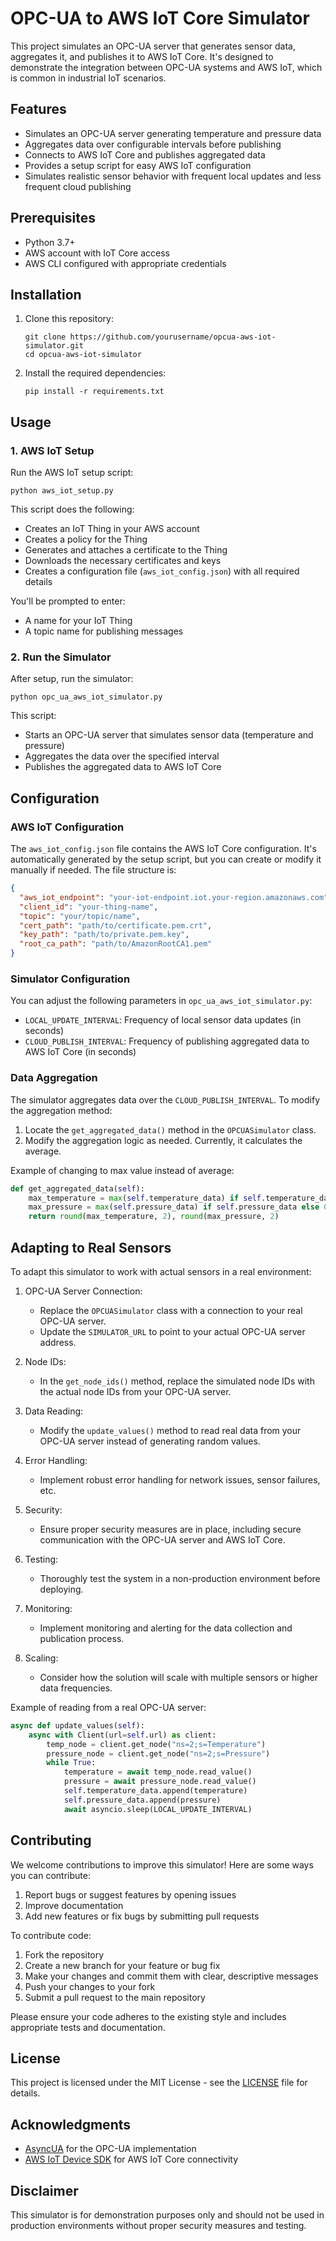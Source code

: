 # OPC-UA to AWS IoT Core Simulator

This project simulates an OPC-UA server that generates sensor data, aggregates it, and publishes it to AWS IoT Core. It's designed to demonstrate the integration between OPC-UA systems and AWS IoT, which is common in industrial IoT scenarios.

## Features

- Simulates an OPC-UA server generating temperature and pressure data
- Aggregates data over configurable intervals before publishing
- Connects to AWS IoT Core and publishes aggregated data
- Provides a setup script for easy AWS IoT configuration
- Simulates realistic sensor behavior with frequent local updates and less frequent cloud publishing

## Prerequisites

- Python 3.7+
- AWS account with IoT Core access
- AWS CLI configured with appropriate credentials

## Installation

1. Clone this repository:
   ```
   git clone https://github.com/yourusername/opcua-aws-iot-simulator.git
   cd opcua-aws-iot-simulator
   ```

2. Install the required dependencies:
   ```
   pip install -r requirements.txt
   ```

## Usage

### 1. AWS IoT Setup

Run the AWS IoT setup script:
```
python aws_iot_setup.py
```

This script does the following:
- Creates an IoT Thing in your AWS account
- Creates a policy for the Thing
- Generates and attaches a certificate to the Thing
- Downloads the necessary certificates and keys
- Creates a configuration file (`aws_iot_config.json`) with all required details

You'll be prompted to enter:
- A name for your IoT Thing
- A topic name for publishing messages

### 2. Run the Simulator

After setup, run the simulator:
```
python opc_ua_aws_iot_simulator.py
```

This script:
- Starts an OPC-UA server that simulates sensor data (temperature and pressure)
- Aggregates the data over the specified interval
- Publishes the aggregated data to AWS IoT Core

## Configuration

### AWS IoT Configuration

The `aws_iot_config.json` file contains the AWS IoT Core configuration. It's automatically generated by the setup script, but you can create or modify it manually if needed. The file structure is:

```json
{
  "aws_iot_endpoint": "your-iot-endpoint.iot.your-region.amazonaws.com",
  "client_id": "your-thing-name",
  "topic": "your/topic/name",
  "cert_path": "path/to/certificate.pem.crt",
  "key_path": "path/to/private.pem.key",
  "root_ca_path": "path/to/AmazonRootCA1.pem"
}
```

### Simulator Configuration

You can adjust the following parameters in `opc_ua_aws_iot_simulator.py`:

- `LOCAL_UPDATE_INTERVAL`: Frequency of local sensor data updates (in seconds)
- `CLOUD_PUBLISH_INTERVAL`: Frequency of publishing aggregated data to AWS IoT Core (in seconds)

### Data Aggregation

The simulator aggregates data over the `CLOUD_PUBLISH_INTERVAL`. To modify the aggregation method:

1. Locate the `get_aggregated_data()` method in the `OPCUASimulator` class.
2. Modify the aggregation logic as needed. Currently, it calculates the average.

Example of changing to max value instead of average:

```python
def get_aggregated_data(self):
    max_temperature = max(self.temperature_data) if self.temperature_data else 0
    max_pressure = max(self.pressure_data) if self.pressure_data else 0
    return round(max_temperature, 2), round(max_pressure, 2)
```

## Adapting to Real Sensors

To adapt this simulator to work with actual sensors in a real environment:

1. OPC-UA Server Connection:
   - Replace the `OPCUASimulator` class with a connection to your real OPC-UA server.
   - Update the `SIMULATOR_URL` to point to your actual OPC-UA server address.

2. Node IDs:
   - In the `get_node_ids()` method, replace the simulated node IDs with the actual node IDs from your OPC-UA server.

3. Data Reading:
   - Modify the `update_values()` method to read real data from your OPC-UA server instead of generating random values.

4. Error Handling:
   - Implement robust error handling for network issues, sensor failures, etc.

5. Security:
   - Ensure proper security measures are in place, including secure communication with the OPC-UA server and AWS IoT Core.

6. Testing:
   - Thoroughly test the system in a non-production environment before deploying.

7. Monitoring:
   - Implement monitoring and alerting for the data collection and publication process.

8. Scaling:
   - Consider how the solution will scale with multiple sensors or higher data frequencies.

Example of reading from a real OPC-UA server:

```python
async def update_values(self):
    async with Client(url=self.url) as client:
        temp_node = client.get_node("ns=2;s=Temperature")
        pressure_node = client.get_node("ns=2;s=Pressure")
        while True:
            temperature = await temp_node.read_value()
            pressure = await pressure_node.read_value()
            self.temperature_data.append(temperature)
            self.pressure_data.append(pressure)
            await asyncio.sleep(LOCAL_UPDATE_INTERVAL)
```

## Contributing

We welcome contributions to improve this simulator! Here are some ways you can contribute:

1. Report bugs or suggest features by opening issues
2. Improve documentation
3. Add new features or fix bugs by submitting pull requests

To contribute code:

1. Fork the repository
2. Create a new branch for your feature or bug fix
3. Make your changes and commit them with clear, descriptive messages
4. Push your changes to your fork
5. Submit a pull request to the main repository

Please ensure your code adheres to the existing style and includes appropriate tests and documentation.

## License

This project is licensed under the MIT License - see the [LICENSE](LICENSE) file for details.

## Acknowledgments

- [AsyncUA](https://github.com/FreeOpcUa/asyncua) for the OPC-UA implementation
- [AWS IoT Device SDK](https://github.com/aws/aws-iot-device-sdk-python-v2) for AWS IoT Core connectivity

## Disclaimer

This simulator is for demonstration purposes only and should not be used in production environments without proper security measures and testing.
